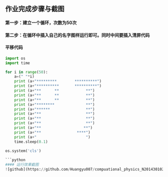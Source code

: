 ## 作业完成步骤与截图
#### 第一步：建立一个循环，次数为50次
#### 第二步：在循环中插入自己的名字图样运行即可。同时中间要插入清屏代码
#### 平移代码
```python
import os
import time

for i in range(50):
    a=(" "*i)
    print (a+"*********        **********")
    print (a+"**********       **********")
    print (a+"**      **            **")
    print (a+"**      **            **")
    print (a+"**      **            **")
    print (a+"********              **")
    print (a+"******                **")
    print (a+"**                    **")
    print (a+"**                    **")
    print (a+"**                    **")
    print (a+"**                   **")
    print (a+"**                ****")
    print (a+"                      ")
    time.sleep(0.1)
    
os.system('cls')

```python
#### 运行效果截图
![github](https://github.com/Huangyu007/compuational_physics_N2014301020030/blob/master/QQ%E5%9B%BE%E7%89%8720160925141006.png)
